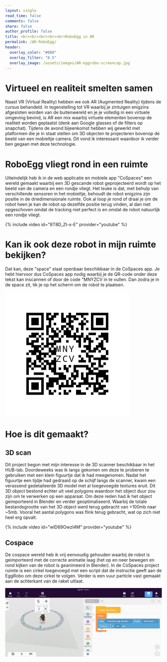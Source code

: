 ```yaml
---
layout: single
read_time: false
comments: false
share: false
author_profile: false
title: <br><br><br><br><br>RoboEgg in AR
permalink: /AR-RoboEgg/
header:
  overlay_color: "#000"
  overlay_filter: "0.5"
  overlay_image: /assets/images/AR-eggrobo-screencap.jpg
---
```


# Virtueel en realiteit smelten samen
Naast VR (Virtual Reality) hebben we ook AR (Augmented Reality) tijdens de cursus behandeld. In tegenstelling tot VR waarbij je zintuigen enigzins afgesloten worden van de buitenwereld en je je volledig in een virtuele omgeving bevind, is AR een mix waarbij virtuele elementen bovenop de realiteit worden geplaatst (denk aan Google glasses of de filters op snapchat). Tijdens de avond bijeenkomst hebben wij gewerkt met platformen die je in staat stellen om 3D objecten te projecteren bovenop de beeld van een mobieltje camera. Dit vond ik interessant waardoor ik verder ben gegaan met deze technologie.

# RoboEgg vliegt rond in een ruimte
Uiteindelijk heb ik in de web applicatie en mobiele app "CoSpaces" een wereld gemaakt waarbij een 3D gescande robot geprojecteerd wordt op het beeld van de camera en een rondje vliegt. Het leuke is dat, met behulp van verschillende sensoren in het mobieltje, behoudt de robot enigzins zijn positie in de driedimensionale ruimte. Ook al loop je rond of draai je om de robot heen je kan de robot op dezelfde positie terug vinden, al dan niet opgeschoven omdat de tracking niet perfect is en omdat de robot natuurlijk een rondje vliegt.

{% include video id="8T8D_Zt-x-E" provider="youtube" %}

# Kan ik ook deze robot in mijn ruimte bekijken?
Dat kan, deze "space" staat openbaar beschikbaar in de CoSpaces app. Je hebt hiervoor dus CoSpaces app nodig waarbij je de QR-code onder deze tekst kan inscannen of door de code "MNYZCV in te vullen. Dan zodra je in de space zit, tik je op het scherm om de robot te plaatsen.

![Cospaces QR code naar EggRobo applicatie](/assets/images/eggrobo-%20cospaces-AR-QR.png)

# Hoe is dit gemaakt?
## 3D scan
Dit project begon met mijn interesse in de 3D scanner beschikbaar in het HUB-lab. Doordeweeks was ik langs gekomen om deze te proberen te gebruiken met een klein figuurtje dat ik had meegenomen. Nadat het figuurtje een tijdje had gedraaid op de schijf langs de scanner, kwam een verassend gedetaileerde 3D model met al toegevoegde textures eruit. Dit 3D object bestond echter uit veel polygons waardoor het object duur zou zijn om te verwerken op een apparaat. Om deze reden had ik het object geimporteerd in Blender en verder geoptimaliseerd. Waarbij de totale bestandsgrootte van het 3D object werd terug gebracht van +100mb naar ~5mb. Vooral het aantal polygons was flink terug gebracht, wat op zich niet heel erg opvalt.

{% include video id="wlD69OwzI4M" provider="youtube" %}

## Cospace
De cospace wereld heb ik vrij eenvoudig gehouden waarbij de robot is geimporteerd met de correcte animatie laag (het op en neer bewegen en rond kijken van de robot is geanimeerd in Blender). In de CoSpaces project ruimte is een cirkel toegevoegd met een script dat de instructie geeft aan de EggRobo om deze cirkel te volgen. Verder is een vuur particle vast gemaakt aan de achterkant van de raket uitlaat.

![Playground project in Cospaces](/assets/images/cospaces.jpg)